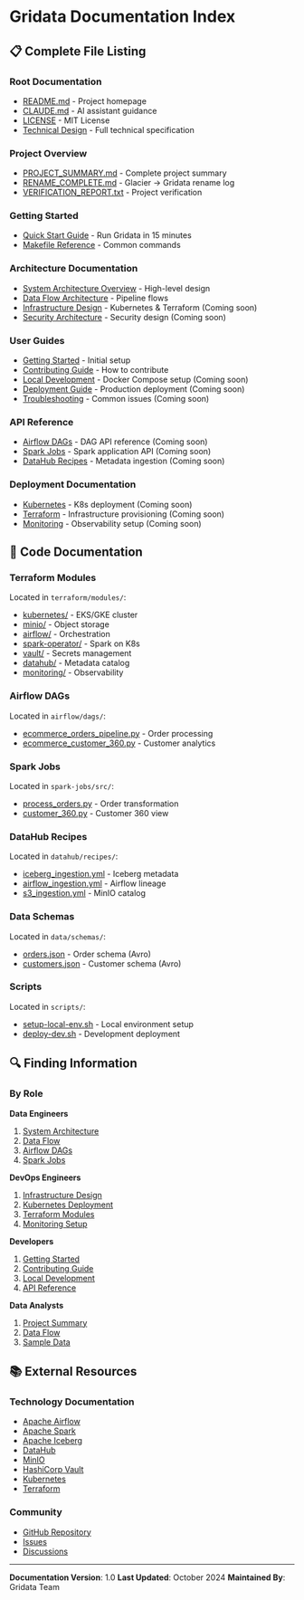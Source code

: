 # Gridata Documentation Index

## 📋 Complete File Listing

### Root Documentation
- [README.md](../README.md) - Project homepage
- [CLAUDE.md](../CLAUDE.md) - AI assistant guidance
- [LICENSE](../LICENSE) - MIT License
- [Technical Design](../technical_design_spark_big_data_platform_terraform_vault_min_io_iceberg_airflow.md) - Full technical specification

### Project Overview
- [PROJECT_SUMMARY.md](PROJECT_SUMMARY.md) - Complete project summary
- [RENAME_COMPLETE.md](RENAME_COMPLETE.md) - Glacier → Gridata rename log
- [VERIFICATION_REPORT.txt](VERIFICATION_REPORT.txt) - Project verification

### Getting Started
- [Quick Start Guide](guides/GETTING_STARTED.md) - Run Gridata in 15 minutes
- [Makefile Reference](../Makefile) - Common commands

### Architecture Documentation
- [System Architecture Overview](architecture/overview.md) - High-level design
- [Data Flow Architecture](architecture/data-flow.md) - Pipeline flows
- [Infrastructure Design](architecture/infrastructure.md) - Kubernetes & Terraform (Coming soon)
- [Security Architecture](architecture/security.md) - Security design (Coming soon)

### User Guides
- [Getting Started](guides/GETTING_STARTED.md) - Initial setup
- [Contributing Guide](guides/CONTRIBUTING.md) - How to contribute
- [Local Development](guides/local-development.md) - Docker Compose setup (Coming soon)
- [Deployment Guide](guides/deployment.md) - Production deployment (Coming soon)
- [Troubleshooting](guides/troubleshooting.md) - Common issues (Coming soon)

### API Reference
- [Airflow DAGs](api/airflow-dags.md) - DAG API reference (Coming soon)
- [Spark Jobs](api/spark-jobs.md) - Spark application API (Coming soon)
- [DataHub Recipes](api/datahub-recipes.md) - Metadata ingestion (Coming soon)

### Deployment Documentation
- [Kubernetes](deployment/kubernetes.md) - K8s deployment (Coming soon)
- [Terraform](deployment/terraform.md) - Infrastructure provisioning (Coming soon)
- [Monitoring](deployment/monitoring.md) - Observability setup (Coming soon)

## 📁 Code Documentation

### Terraform Modules
Located in `terraform/modules/`:
- [kubernetes/](../terraform/modules/kubernetes/) - EKS/GKE cluster
- [minio/](../terraform/modules/minio/) - Object storage
- [airflow/](../terraform/modules/airflow/) - Orchestration
- [spark-operator/](../terraform/modules/spark-operator/) - Spark on K8s
- [vault/](../terraform/modules/vault/) - Secrets management
- [datahub/](../terraform/modules/datahub/) - Metadata catalog
- [monitoring/](../terraform/modules/monitoring/) - Observability

### Airflow DAGs
Located in `airflow/dags/`:
- [ecommerce_orders_pipeline.py](../airflow/dags/ecommerce_orders_pipeline.py) - Order processing
- [ecommerce_customer_360.py](../airflow/dags/ecommerce_customer_360.py) - Customer analytics

### Spark Jobs
Located in `spark-jobs/src/`:
- [process_orders.py](../spark-jobs/src/process_orders.py) - Order transformation
- [customer_360.py](../spark-jobs/src/customer_360.py) - Customer 360 view

### DataHub Recipes
Located in `datahub/recipes/`:
- [iceberg_ingestion.yml](../datahub/recipes/iceberg_ingestion.yml) - Iceberg metadata
- [airflow_ingestion.yml](../datahub/recipes/airflow_ingestion.yml) - Airflow lineage
- [s3_ingestion.yml](../datahub/recipes/s3_ingestion.yml) - MinIO catalog

### Data Schemas
Located in `data/schemas/`:
- [orders.json](../data/schemas/orders.json) - Order schema (Avro)
- [customers.json](../data/schemas/customers.json) - Customer schema (Avro)

### Scripts
Located in `scripts/`:
- [setup-local-env.sh](../scripts/setup-local-env.sh) - Local environment setup
- [deploy-dev.sh](../scripts/deploy-dev.sh) - Development deployment

## 🔍 Finding Information

### By Role

**Data Engineers**
1. [System Architecture](architecture/overview.md)
2. [Data Flow](architecture/data-flow.md)
3. [Airflow DAGs](../airflow/dags/)
4. [Spark Jobs](../spark-jobs/src/)

**DevOps Engineers**
1. [Infrastructure Design](architecture/infrastructure.md)
2. [Kubernetes Deployment](deployment/kubernetes.md)
3. [Terraform Modules](../terraform/modules/)
4. [Monitoring Setup](deployment/monitoring.md)

**Developers**
1. [Getting Started](guides/GETTING_STARTED.md)
2. [Contributing Guide](guides/CONTRIBUTING.md)
3. [Local Development](guides/local-development.md)
4. [API Reference](api/)

**Data Analysts**
1. [Project Summary](PROJECT_SUMMARY.md)
2. [Data Flow](architecture/data-flow.md)
3. [Sample Data](../data/samples/)

## 📚 External Resources

### Technology Documentation
- [Apache Airflow](https://airflow.apache.org/docs/)
- [Apache Spark](https://spark.apache.org/docs/latest/)
- [Apache Iceberg](https://iceberg.apache.org/docs/latest/)
- [DataHub](https://datahubproject.io/docs/)
- [MinIO](https://min.io/docs/minio/linux/index.html)
- [HashiCorp Vault](https://developer.hashicorp.com/vault/docs)
- [Kubernetes](https://kubernetes.io/docs/)
- [Terraform](https://developer.hashicorp.com/terraform/docs)

### Community
- [GitHub Repository](https://github.com/your-org/gridata)
- [Issues](https://github.com/your-org/gridata/issues)
- [Discussions](https://github.com/your-org/gridata/discussions)

---

**Documentation Version**: 1.0
**Last Updated**: October 2024
**Maintained By**: Gridata Team
